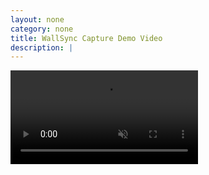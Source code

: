 ```yaml
---
layout: none
category: none
title: WallSync Capture Demo Video
description: |
---
```


<video style="max-height:500pt" class="embed-video" id="video1" muted playsinline autoplay preload="none" loop>
    <source src="assets/video/WallSync_Workshop_Capture_Video.mp4" type="video/mp4" >
</video>
<script type="text/javascript" id="hs-script-loader" async defer src="//js.hs-scripts.com/5698435.js"></script>



